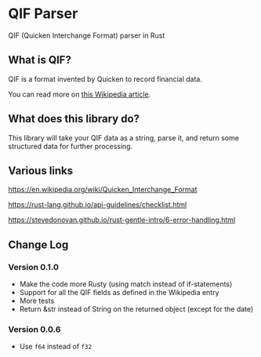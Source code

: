 # QIF Parser

QIF (Quicken Interchange Format) parser in Rust

## What is QIF?

QIF is a format invented by Quicken to record financial data.

You can read more on [this Wikipedia article](https://en.wikipedia.org/wiki/Quicken_Interchange_Format).

## What does this library do?

This library will take your QIF data as a string, parse it, and return some structured data for further processing.

## Various links

https://en.wikipedia.org/wiki/Quicken_Interchange_Format

https://rust-lang.github.io/api-guidelines/checklist.html

https://stevedonovan.github.io/rust-gentle-intro/6-error-handling.html

## Change Log

### Version 0.1.0
- Make the code more Rusty (using match instead of if-statements)
- Support for all the QIF fields as defined in the Wikipedia entry
- More tests
- Return &str instead of String on the returned object (except for the date)

### Version 0.0.6

- Use `f64` instead of `f32`
